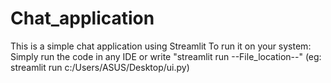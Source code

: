 # Chat_application
This is a simple chat application using Streamlit
To run it on your system:
  Simply run the code in any IDE or write "streamlit run --File_location--"   (eg: streamlit run c:/Users/ASUS/Desktop/ui.py)
